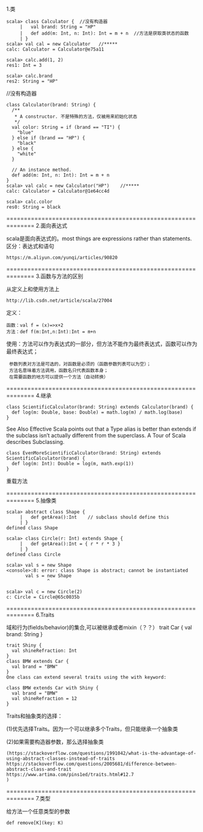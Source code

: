 1.类

	scala> class Calculator {  //没有构造器
	     |   val brand: String = "HP"
	     |   def add(m: Int, n: Int): Int = m + n  //方法是获取类状态的函数
	     | }
	scala> val cal = new Calculator   //*****
	calc: Calculator = Calculator@e75a11
	
	scala> calc.add(1, 2)
	res1: Int = 3
	
	scala> calc.brand
	res2: String = "HP"

//没有构造器

	class Calculator(brand: String) {
	  /**
	   * A constructor. 不是特殊的方法，仅被用来初始化状态
	   */
	  val color: String = if (brand == "TI") {
	    "blue"
	  } else if (brand == "HP") {
	    "black"
	  } else {
	    "white"
	  }
	
	  // An instance method.
	  def add(m: Int, n: Int): Int = m + n
	}
	scala> val calc = new Calculator("HP")    //*****
	calc: Calculator = Calculator@1e64cc4d
	
	scala> calc.color
	res0: String = black

==============================================================
2.面向表达式

scala是面向表达式的。most things are expressions rather than statements.
区分：表达式和语句
	
	https://m.aliyun.com/yunqi/articles/90820

==============================================================
3.函数与方法的区别

从定义上和使用方法上   
	
	http://lib.csdn.net/article/scala/27004
定义：

	函数：val f = (x)=>x+2
	方法：def f(m:Int,n:Int):Int = m+n

使用：方法可以作为表达式的一部分，但方法不能作为最终表达式，函数可以作为最终表达式；

     参数列表对方法是可选的，对函数是必须的（函数参数列表可以为空）；
     方法名意味着方法调用，函数名只代表函数本身；
     在需要函数的地方可以提供一个方法（自动转换） 

==============================================================
4.继承

	class ScientificCalculator(brand: String) extends Calculator(brand) {
	  def log(m: Double, base: Double) = math.log(m) / math.log(base)
	}

See Also Effective Scala points out that a Type alias is better than extends if the subclass isn’t actually different from the superclass. A Tour of Scala describes Subclassing.

	class EvenMoreScientificCalculator(brand: String) extends ScientificCalculator(brand) {
	  def log(m: Int): Double = log(m, math.exp(1))
	}

重载方法

==============================================================
5.抽像类

	scala> abstract class Shape {
	     |   def getArea():Int    // subclass should define this
	     | }
	defined class Shape
	
	scala> class Circle(r: Int) extends Shape {
	     |   def getArea():Int = { r * r * 3 }
	     | }
	defined class Circle
	
	scala> val s = new Shape
	<console>:8: error: class Shape is abstract; cannot be instantiated
	       val s = new Shape
	               ^
	
	scala> val c = new Circle(2)
	c: Circle = Circle@65c0035b

==============================================================
6.Traits

域和行为(fields/behavior)的集合,可以被继承或者mixin（？？）
	trait Car {
	  val brand: String
	}
	
	trait Shiny {
	  val shineRefraction: Int
	}
	class BMW extends Car {
	  val brand = "BMW"
	}
	One class can extend several traits using the with keyword:
	
	class BMW extends Car with Shiny {
	  val brand = "BMW"
	  val shineRefraction = 12
	}

Traits和抽象类的选择：

(1)优先选择Traits。因为一个可以继承多个Traits，但只能继承一个抽象类

(2)如果需要构造器参数，那么选择抽象类

	(https://stackoverflow.com/questions/1991042/what-is-the-advantage-of-using-abstract-classes-instead-of-traits
	https://stackoverflow.com/questions/2005681/difference-between-abstract-class-and-trait
	https://www.artima.com/pins1ed/traits.html#12.7
	)

==============================================================
7.类型

给方法一个任意类型的参数

	def remove[K](key: K)












